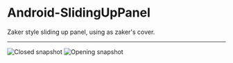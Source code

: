 Android-SlidingUpPanel
======================

Zaker style sliding up panel, using as zaker's cover.

---
[closed]: https://github.com/zzhouj/Android-SlidingUpPanel/raw/master/snapshot/closed.png  "Sliding up panel closed"
[opening]: https://github.com/zzhouj/Android-SlidingUpPanel/raw/master/snapshot/opening.png  "Sliding up panel opening"

![Closed snapshot][closed]
![Opening snapshot][opening]

